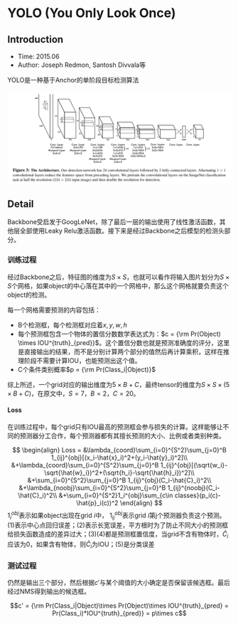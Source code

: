 # YOLO (You Only Look Once)

## Introduction

* Time: 2015.06
* Author: Joseph Redmon, Santosh Divvala等

YOLO是一种基于Anchor的单阶段目标检测算法

![The Architecture](../../../Resource/Pictures/yolo-architecture.png)

## Detail

Backbone受启发于GoogLeNet，除了最后一层的输出使用了线性激活函数，其他层全部使用Leaky Relu激活函数。接下来是经过Backbone之后模型的检测头部分。

### 训练过程

经过Backbone之后，特征图的维度为$S \times S$，也就可以看作将输入图片划分为$S \times S$个网格，如果object的中心落在其中的一个网格中，那么这个网格就要负责这个object的检测。

每一个网格需要预测的内容包括：

* B个检测框，每个检测框对应着$x, y, w, h$
* 每个预测框包含一个物体的置信分数数学表达式为：$c = {\rm Pr(Object) \times IOU^{truth}_{pred}}$。这个置信分数也就是预测准确度的评分，这里是直接输出的结果，而不是分别计算两个部分的值然后再计算乘积，这样在推理阶段不需要计算IOU，也能预测出这个值。
* C个条件类别概率$p = {\rm Pr(Class_i|Object)}$

综上所述，一个grid对应的输出维度为$5\times B+C$，最终tensor的维度为$S\times S\times (5\times B+C)$，在原文中，$S=7，B=2，C=20$。

#### Loss

在训练过程中，每个grid只有IOU最高的预测框会参与损失的计算。这样能够让不同的预测器分工合作，每个预测器都有其擅长预测的大小、比例或者类别种类。

$$
\begin{align}
Loss = &\lambda_{coord}\sum_{i=0}^{S^2}\sum_{j=0}^B 1_{ij}^{obj}[(x_i-\hat{x}_i)^2+(y_i-\hat{y}_i)^2]\\
&+\lambda_{coord}\sum_{i=0}^{S^2}\sum_{j=0}^B 1_{ij}^{obj}[(\sqrt{w_i}-\sqrt{\hat{w}_i})^2+(\sqrt{h_i}-\sqrt{\hat{h}_i})^2]\\
&+\sum_{i=0}^{S^2}\sum_{j=0}^B 1_{ij}^{obj}(C_i-\hat{C}_i)^2\\
&+\lambda_{noobj}\sum_{i=0}^{S^2}\sum_{j=0}^B 1_{ij}^{noobj}(C_i-\hat{C}_i)^2\\
&+\sum_{i=0}^{S^2}1_i^{obj}\sum_{c\in classes}(p_i(c)-\hat{p}_i(c))^2
\end{align}
$$
$1_{i}^{obj}$表示如果object出现在grid $i$中， $1_{ij}^{obj}$表示grid $i$第j个预测器负责这个预测。(1)表示中心点回归误差；(2)表示长宽误差，平方根时为了防止不同大小的预测框给损失函数造成的差异过大；(3)(4)都是预测框置信度，当grid不含有物体时，$\hat{C}_i$应该为0，如果含有物体，则$\hat{C}_i$为IOU；(5)是分类误差

### 测试过程

仍然是输出三个部分，然后根据$c'$与某个阈值的大小确定是否保留该候选框。最后经过NMS得到输出的候选框。

$$c' =  {\rm Pr(Class_i|Object)\times Pr(Object)\times IOU^{truth}_{pred} = Pr(Class_i)*IOU^{truth}_{pred}} = p\times c$$
